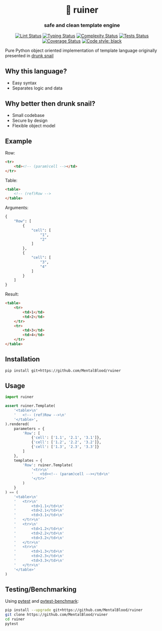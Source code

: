 <h1 align="center">🔫 ruiner</h1>

<h3 align="center">safe and clean template engine</h3>

<p align="center">
<a href="https://github.com/MentalBlood/ruiner/actions/workflows/lint.yml"><img alt="Lint Status" src="https://github.com/MentalBlood/ruiner/actions/workflows/lint.yml/badge.svg"></a>
<a href="https://github.com/MentalBlood/ruiner/actions/workflows/typing.yml"><img alt="Typing Status" src="https://github.com/MentalBlood/ruiner/actions/workflows/typing.yml/badge.svg"></a>
<a href="https://github.com/MentalBlood/ruiner/actions/workflows/complexity.yml"><img alt="Complexity Status" src="https://github.com/MentalBlood/ruiner/actions/workflows/complexity.yml/badge.svg"></a>
<a href="https://github.com/MentalBlood/ruiner/actions/workflows/tests.yml"><img alt="Tests Status" src="https://github.com/MentalBlood/ruiner/actions/workflows/tests.yml/badge.svg"></a>
<a href="https://github.com/MentalBlood/ruiner/actions/workflows/coverage.yml"><img alt="Coverage Status" src="https://github.com/MentalBlood/ruiner/actions/workflows/coverage.yml/badge.svg"></a>
<a href="https://github.com/psf/black"><img alt="Code style: black" src="https://img.shields.io/badge/code%20style-black-000000.svg"></a>
</p>

Pure Python object oriented implementation of template language originally presented in [drunk snail](https://github.com/mentalblood/drunk_snail)

## Why this language?

* Easy syntax
* Separates logic and data

## Why better then drunk snail?

* Small codebase
* Secure by design
* Flexible object model

## Example

Row:
```html
<tr>
    <td><!-- (param)cell --></td>
</tr>
```
Table:
```html
<table>
    <!-- (ref)Row -->
</table>
```
Arguments:
```python
{
    "Row": [
        {
            "cell": [
                "1",
                "2"
            ]
        },
        {
            "cell": [
                "3",
                "4"
            ]
        }
    ]
}
```
Result:
```html
<table>
    <tr>
        <td>1</td>
        <td>2</td>
    </tr>
    <tr>
        <td>3</td>
        <td>4</td>
    </tr>
</table>
```

## Installation

```bash
pip install git+https://github.com/MentalBlood/ruiner
```

## Usage

```python
import ruiner

assert ruiner.Template(
	'<table>\n'
	'	<!-- (ref)Row -->\n'
	'</table>',
).rendered(
	parameters = {
		'Row': [
			{'cell': ['1.1', '2.1', '3.1']},
			{'cell': ['1.2', '2.2', '3.2']},
			{'cell': ['1.3', '2.3', '3.3']}
		]
	},
	templates = {
		'Row': ruiner.Template(
			'<tr>\n'
			'	<td><!-- (param)cell --></td>\n'
			'</tr>'
		)
	}
) == (
	'<table>\n'
	'	<tr>\n'
	'		<td>1.1</td>\n'
	'		<td>2.1</td>\n'
	'		<td>3.1</td>\n'
	'	</tr>\n'
	'	<tr>\n'
	'		<td>1.2</td>\n'
	'		<td>2.2</td>\n'
	'		<td>3.2</td>\n'
	'	</tr>\n'
	'	<tr>\n'
	'		<td>1.3</td>\n'
	'		<td>2.3</td>\n'
	'		<td>3.3</td>\n'
	'	</tr>\n'
	'</table>'
)
```

## Testing/Benchmarking

Using [pytest](https://pypi.org/project/pytest/) and [pytest-benchmark](https://github.com/ionelmc/pytest-benchmark):

```bash
pip install --upgrade git+https://github.com/MentalBlood/ruiner
git clone https://github.com/MentalBlood/ruiner
cd ruiner
pytest
```
